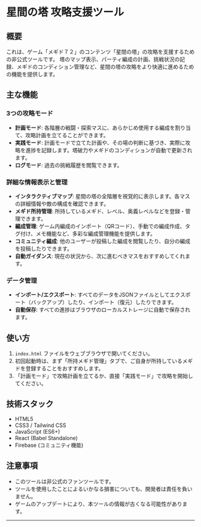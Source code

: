 # 星間の塔 攻略支援ツール

## 概要

これは、ゲーム「メギド７２」のコンテンツ「星間の塔」の攻略を支援するための非公式ツールです。
塔のマップ表示、パーティ編成の計画、挑戦状況の記録、メギドのコンディション管理など、星間の塔の攻略をより快適に進めるための機能を提供します。

## 主な機能

### 3つの攻略モード
- **計画モード**: 各階層の戦闘・探索マスに、あらかじめ使用する編成を割り当て、攻略計画を立てることができます。
- **実践モード**: 計画モードで立てた計画や、その場の判断に基づき、実際に攻略を進捗を記録します。塔破力やメギドのコンディションが自動で更新されます。
- **ログモード**: 過去の挑戦履歴を閲覧できます。

### 詳細な情報表示と管理
- **インタラクティブマップ**: 星間の塔の全階層を視覚的に表示します。各マスの詳細情報や敵の構成を確認できます。
- **メギド所持管理**: 所持しているメギド、レベル、奥義レベルなどを登録・管理できます。
- **編成管理**: ゲーム内編成のインポート（QRコード）、手動での編成作成、タグ付け、メモ機能など、多彩な編成管理機能を提供します。
- **コミュニティ編成**: 他のユーザーが投稿した編成を閲覧したり、自分の編成を投稿したりできます。
- **自動ガイダンス**: 現在の状況から、次に進むべきマスをおすすめしてくれます。

### データ管理
- **インポート/エクスポート**: すべてのデータをJSONファイルとしてエクスポート（バックアップ）したり、インポート（復元）したりできます。
- **自動保存**: すべての進捗はブラウザのローカルストレージに自動で保存されます。

## 使い方

1.  `index.html` ファイルをウェブブラウザで開いてください。
2.  初回起動時は、まず「所持メギド管理」タブで、ご自身が所持しているメギドを登録することをおすすめします。
3.  「計画モード」で攻略計画を立てるか、直接「実践モード」で攻略を開始してください。

## 技術スタック

- HTML5
- CSS3 / Tailwind CSS
- JavaScript (ES6+)
- React (Babel Standalone)
- Firebase (コミュニティ機能)

## 注意事項

- このツールは非公式のファンツールです。
- ツールを使用したことによるいかなる損害についても、開発者は責任を負いません。
- ゲームのアップデートにより、本ツールの情報が古くなる可能性があります。

---
